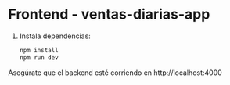 # Frontend - ventas-diarias-app

1. Instala dependencias:
   ```bash
   npm install
   npm run dev
   ```

Asegúrate que el backend esté corriendo en http://localhost:4000